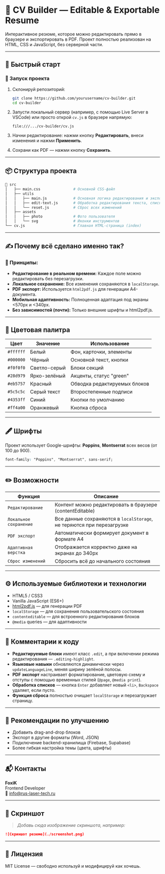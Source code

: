 # 🧾 CV Builder — Editable & Exportable Resume

Интерактивное резюме, которое можно редактировать прямо в браузере и экспортировать в PDF. Проект полностью реализован на HTML, CSS и JavaScript, без серверной части.

---

## 🚀 Быстрый старт

### 🔧 Запуск проекта

1. Склонируй репозиторий:
   ```bash
   git clone https://github.com/yourusername/cv-builder.git
   cd cv-builder
   ```

2. Запусти локальный сервер (например, с помощью Live Server в VSCode) или просто открой `cv.js` в браузере напрямую:
   ```
   file:///.../cv-builder/cv.js
   ```

3. Начни редактирование: нажми кнопку **Редактировать**, внеси изменения и нажми **Применить**.

4. Сохрани как PDF — нажми кнопку **Сохранить**.

---

## 📦 Структура проекта

```bash
📁 src
│   ├── main.css               # Основной CSS-файл
│   ├── utils
│   │   ├── main.js            # Основная логика редактирования и экспорта
│   │   ├── edit-text.js       # Обработка редактирования текста, списков, языков
│   │   └── reset.js           # Сброс всех изменений
│   ├── assets
│   │   ├── photo              # Фото пользователя
│   │   └── svg                # Иконки инструментов
└── cv.js                      # Главная HTML-страница (index)
```

---

## ✍️ Почему всё сделано именно так?

### 🧩 Принципы:

- **Редактирование в реальном времени:** Каждое поле можно редактировать без перезагрузки.
- **Локальное сохранение:** Все изменения сохраняются в `localStorage`.
- **PDF экспорт:** Используется `html2pdf.js` для генерации A4-документа.
- **Мобильная адаптивность:** Полноценная адаптация под экраны <570px и <340px.
- **Без зависимостей (почти):** Только внешние шрифты и html2pdf.js.

---

## 🎨 Цветовая палитра

| Цвет             | Значение        | Использование                     |
|------------------|------------------|----------------------------------|
| `#ffffff`        | Белый           | Фон, карточки, элементы           |
| `#000000`        | Чёрный          | Основной текст, кнопки            |
| `#f0f0f0`        | Светло-серый    | Блоки секций                      |
| `#28d979`        | Ярко-зелёный    | Акценты, статус "green"          |
| `#eb5757`        | Красный         | Обводка редактируемых блоков     |
| `#5c5c5c`        | Серый текст     | Второстепенные подписи           |
| `#4353ff`        | Синий           | Кнопки по умолчанию              |
| `#ff4a00`        | Оранжевый       | Кнопка сброса                    |

---

## 🖋️ Шрифты

Проект использует Google-шрифты: **Poppins**, **Montserrat** всех весов (от 100 до 900).

```css
font-family: "Poppins", "Montserrat", sans-serif;
```

---

## ✏️ Возможности

| Функция                    | Описание |
|----------------------------|----------|
| `Редактирование`           | Контент можно редактировать в браузере (contentEditable) |
| `Локальное сохранение`     | Все данные сохраняются в `localStorage`, не теряются при перезагрузке |
| `PDF экспорт`              | Автоматически формирует документ в формате A4 |
| `Адаптивная верстка`       | Отображается корректно даже на экранах до 340px |
| `Сброс изменений`          | Сбросить всё до начального состояния |

---

## ⚙️ Используемые библиотеки и технологии

- HTML5 / CSS3
- Vanilla JavaScript (ES6+)
- [html2pdf.js](https://github.com/eKoopmans/html2pdf) — для генерации PDF
- `localStorage` — для сохранения пользовательского состояния
- `contenteditable` — для встроенного редактирования блоков
- `@media` queries — для адаптивности

---

## 📄 Комментарии к коду

- **Редактируемые блоки** имеют класс `.edit`, а при включении режима редактирования — `.editing-highlight`.
- **Языковые навыки** обновляются динамически через `updateLanguageLine`, меняя ширину зелёной полосы.
- **PDF экспорт** настраивает форматирование, цветовую схему и отступы с помощью временных стилей (`@page`, `@media print`).
- **Обработка списков** — кнопка `Enter` добавляет новый `<li>`, `Backspace` удаляет, если пусто.
- **Функция сброса** полностью очищает `localStorage` и перезагружает страницу.

---

## 🧠 Рекомендации по улучшению

- Добавить drag-and-drop блоков
- Экспорт в другие форматы (Word, JSON)
- Подключение backend-хранилища (Firebase, Supabase)
- Более гибкая настройка темы (цвета, шрифты)

---

## 📬 Контакты

**FoxiK**  
Frontend Developer  
📧 info@rus-laser-tech.ru

---

## 📸 Скриншот

> _Добавь сюда изображение скриншота, например:_

```md
![Скриншот резюме](./screenshot.png)
```

---

## 📝 Лицензия

MIT License — свободно используй и модифицируй как хочешь.
